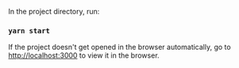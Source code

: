 In the project directory, run:

### `yarn start`

If the project doesn't get opened in the browser automatically, go to [http://localhost:3000](http://localhost:3000) to view it in the browser.
